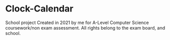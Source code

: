 # Clock-Calendar
School project
Created in 2021 by me for A-Level Computer Science coursework/non exam assessment. All rights belong to the exam board, and school.
